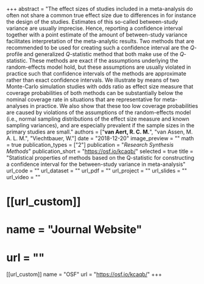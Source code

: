 +++
abstract = "The effect sizes of studies included in a meta-analysis do often not share a common true effect size due to differences in for instance the design of the studies. Estimates of this so-called between-study variance are usually imprecise. Hence, reporting a confidence interval together with a point estimate of the amount of between-study variance facilitates interpretation of the meta-analytic results. Two methods that are recommended to be used for creating such a confidence interval are the *Q*-profile and generalized *Q*-statistic method that both make use of the *Q*-statistic. These methods are exact if the assumptions underlying the random-effects model hold, but these assumptions are usually violated in practice such that confidence intervals of the methods are approximate rather than exact confidence intervals. We illustrate by means of two Monte-Carlo simulation studies with odds ratio as effect size measure that coverage probabilities of both methods can be substantially below the nominal coverage rate in situations that are representative for meta-analyses in practice. We also show that these too low coverage probabilities are caused by violations of the assumptions of the random-effects model (i.e., normal sampling distributions of the effect size measure and known sampling variances), and are especially prevalent if the sample sizes in the primary studies are small."
authors = ["**van Aert, R. C. M.**", "van Assen, M. A. L. M.", "Viechtbauer, W."]
date = "2018-12-20"
image_preview = ""
math = true
publication_types = ["2"]
publication = "*Research Synthesis Methods*"
publication_short = "https://osf.io/kcaqb/"
selected = true
title = "Statistical properties of methods based on the Q-statistic for constructing a confidence interval for the between-study variance in meta-analysis"
url_code = ""
url_dataset = ""
url_pdf = ""
url_project = ""
url_slides = ""
url_video = ""

# [[url_custom]]
# name = "Journal Website"
# url = ""

[[url_custom]]
name = "OSF"
url = "https://osf.io/kcaqb/"
+++